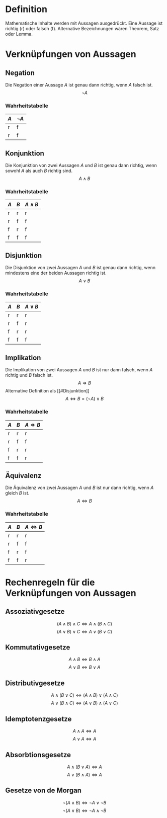 # Definition
Mathematische Inhalte werden mit Aussagen ausgedrückt. Eine Aussage ist richtig (r) oder falsch (f). Alternative Bezeichnungen wären Theorem, Satz oder Lemma.
# Verknüpfungen von Aussagen
## Negation
Die Negation einer Aussage $A$ ist genau dann richtig, wenn $A$ falsch ist.
$$\neg A$$
### Wahrheitstabelle
| $A$ | $\neg A$ |
| - | - |
| r | f |
| r | f |
## Konjunktion
Die Konjunktion von zwei Aussagen $A$ und $B$ ist genau dann richtig, wenn sowohl $A$ als auch $B$ richtig sind.
$$A \land B$$
### Wahrheitstabelle
| $A$ | $B$ | $A \land B$ |
| - | - | - |
| r | r | r |
| r | f | f |
| f | r | f |
| f | f | f |
## Disjunktion
Die Disjunktion von zwei Aussagen $A$ und $B$ ist genau dann richtig, wenn mindestens eine der beiden Aussagen richtig ist.
$$A \lor B$$
### Wahrheitstabelle
| $A$ | $B$ | $A \lor B$ |
| - | - | - |
| r | r | r |
| r | f | r |
| f | r | r |
| f | f | f |
## Implikation
Die Implikation von zwei Aussagen $A$ und $B$ ist nur dann falsch, wenn $A$ richtig und $B$ falsch ist.
$$A \Longrightarrow B$$
Alternative Definition als [[#Disjunktion]]
$$A \Longleftrightarrow B = (\neg A) \lor B$$
### Wahrheitstabelle
| $A$ | $B$ | $A \Longrightarrow B$ |
| - | - | - |
| r | r | r |
| r | f | f |
| f | r | r |
| f | f | r |
## Äquivalenz
Die Äquivalenz von zwei Aussagen $A$ und $B$ ist nur dann richtig, wenn $A$ gleich $B$ ist.
$$A \Longleftrightarrow B$$
### Wahrheitstabelle
| $A$ | $B$ | $A \Longleftrightarrow B$ |
| - | - | - |
| r | r | r |
| r | f | f |
| f | r | f |
| f | f | r |
# Rechenregeln für die Verknüpfungen von Aussagen
## Assoziativgesetze
$$(A \land B) \land C \Longleftrightarrow A \land (B \land C)$$
$$(A \lor B) \lor C \Longleftrightarrow A \lor (B \lor C)$$
## Kommutativgesetze
$$A \land B \Longleftrightarrow B \land A$$
$$A \lor B \Longleftrightarrow B \lor A$$
## Distributivgesetze
$$A \land (B \lor C) \Longleftrightarrow (A \land B) \lor (A \land C)$$
$$A \lor (B \land C) \Longleftrightarrow (A \lor B) \land (A \lor C)$$
## Idemptotenzgesetze
$$A \land A \Longleftrightarrow A$$
$$A \lor A \Longleftrightarrow A$$
## Absorbtionsgesetze
$$A \land (B \lor A) \Longleftrightarrow A$$
$$A \lor (B \land A) \Longleftrightarrow A$$
## Gesetze von de Morgan
$$\neg(A \land B) \Longleftrightarrow \neg A \lor \neg B$$
$$\neg(A \lor B) \Longleftrightarrow \neg A \land \neg B$$